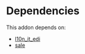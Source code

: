 # Dependencies

This addon depends on:

- [l10n_it_edi](https://github.com/bringout/oca-ocb-l10n_europe/tree/803442da21acc0e9f67288b316e119dd78b4860c/odoo-bringout-oca-ocb-l10n_it_edi)
- [sale](https://github.com/bringout/oca-ocb-sale/tree/b79cef0fc454482466e93989011360a14a738822/odoo-bringout-oca-ocb-sale)
